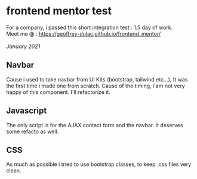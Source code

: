 # frontend mentor test 

For a company, i passed this short integration test : 1.5 day of work.<br>
Meet me @ : https://geoffrey-dulac.github.io/frontend_mentor/
<br>
<br>
<i>January 2021</i>

## Navbar

Cause i used to take navbar from UI Kits (bootstrap, tailwind etc...), It was the first time i made one from scratch. Cause of the timing, i'am not very happy of this component. I'll refactorize it.

## Javascript 

The only script is for the AJAX contact form and the navbar. It deserves some refacto as well.

## CSS

As much as possible i tried to use bootstrap classes, to keep .css files very clean.

